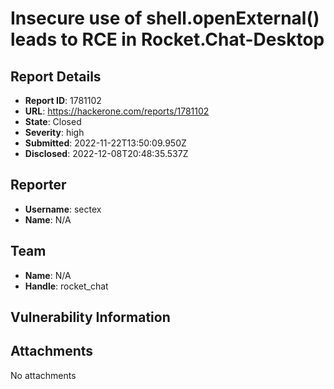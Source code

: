 # Insecure use of shell.openExternal() leads to RCE in Rocket.Chat-Desktop

## Report Details
- **Report ID**: 1781102
- **URL**: https://hackerone.com/reports/1781102
- **State**: Closed
- **Severity**: high
- **Submitted**: 2022-11-22T13:50:09.950Z
- **Disclosed**: 2022-12-08T20:48:35.537Z

## Reporter
- **Username**: sectex
- **Name**: N/A

## Team
- **Name**: N/A
- **Handle**: rocket_chat

## Vulnerability Information


## Attachments
No attachments
